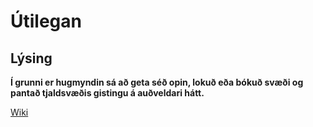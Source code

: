 # Útilegan
## Lýsing
**Í grunni er hugmyndin sá að geta séð opin, lokuð eða bókuð svæði og pantað tjaldsvæðis gistingu á auðveldari hátt.**

[Wiki](https://github.com/Tjalda/Utilegan/wiki)
